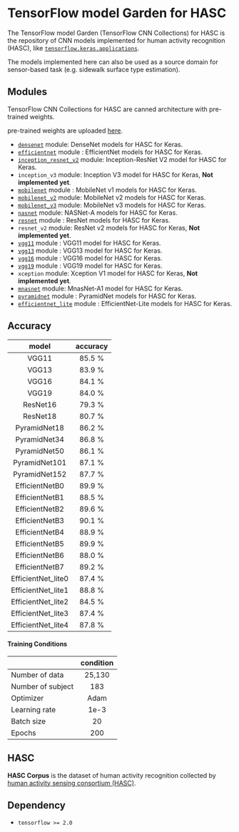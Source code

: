 # TensorFlow model Garden for HASC
The TensorFlow model Garden (TensorFlow CNN Collections) for HASC is the repository of CNN models implemented for human activity recognition (HASC), like [`tensorflow.keras.applications`](https://www.tensorflow.org/api_docs/python/tf/keras/applications).

The models implemented here can also be used as a source domain for sensor-based task (e.g. sidewalk surface type estimation).

## Modules
TensorFlow CNN Collections for HASC are canned architecture with pre-trained weights.

pre-trained weights are uploaded [here](https://drive.google.com/drive/folders/1HMDMDz91laNvsyaTvAMgXzX-pIjDMpwy?usp=sharing).

- [`densenet`](reference/densenet.md#densenet) module: DenseNet models for HASC for Keras.
- [`efficientnet`](reference/efficientnet.md#efficientnet) module : EfficientNet models for HASC for Keras.
- [`inception_resnet_v2`](reference/inception_resnet_v2.md#inception-resnet-v2) module: Inception-ResNet V2 model for HASC for Keras.
- `inception_v3` module: Inception V3 model for HASC for Keras, **Not implemented yet**.
- [`mobilenet`](reference/mobilenet.md#mobilenet) module : MobileNet v1 models for HASC for Keras.
- [`mobilenet_v2`](reference/mobilenet_v2.md#mobilenet-v2) module: MobileNet v2 models for HASC for Keras.
- [`mobilenet_v3`](reference/mobilenet_v3.md#mobilenet-v3) module: MobileNet v3 models for HASC for Keras.
- [`nasnet`](reference/nasnet.md#nasnet) module: NASNet-A models for HASC for Keras.
- [`resnet`](reference/resnet.md#resnet) module : ResNet models for HASC for Keras.
- `resnet_v2` module: ResNet v2 models for HASC for Keras, **Not implemented yet**.
- [`vgg11`](reference/vgg.md#applicationsvgg11vgg11) module : VGG11 model for HASC for Keras.
- [`vgg13`](reference/vgg.md#applicationsvgg13vgg13) module : VGG13 model for HASC for Keras.
- [`vgg16`](reference/vgg.md#applicationsvgg16vgg16) module : VGG16 model for HASC for Keras.
- [`vgg19`](reference/vgg.md#applicationsvgg19vgg19) module : VGG19 model for HASC for Keras.
- `xception` module: Xception V1 model for HASC for Keras, **Not implemented yet**.
- [`mnasnet`](reference/mnasnet.md#mnasnet) module: MnasNet-A1 model for HASC for Keras.
- [`pyramidnet`](reference/pyramidnet.md#pyramidnet) module : PyramidNet models for HASC for Keras.
- [`efficientnet_lite`](reference/efficientnet_lite.md#efficientnet-lite) module : EfficientNet-Lite models for HASC for Keras.


## Accuracy 
| model | accuracy |
|:-----:|:--------:|
| VGG11 | 85.5 % |
| VGG13 | 83.9 % |
| VGG16 | 84.1 % |
| VGG19 | 84.0 % |
| ResNet16 | 79.3 % |
| ResNet18 | 80.7 % |
| PyramidNet18 | 86.2 % |
| PyramidNet34 | 86.8 % |
| PyramidNet50 | 86.1 % |
| PyramidNet101 | 87.1 % |
| PyramidNet152 | 87.7 % |
| EfficientNetB0 | 89.9 % |
| EfficientNetB1 | 88.5 % |
| EfficientNetB2 | 89.6 % |
| EfficientNetB3 | 90.1 % |
| EfficientNetB4 | 88.9 % |
| EfficientNetB5 | 89.9 % |
| EfficientNetB6 | 88.0 % |
| EfficientNetB7 | 89.2 % |
| EfficientNet_lite0 | 87.4 % |
| EfficientNet_lite1 | 88.8 % |
| EfficientNet_lite2 | 84.5 % |
| EfficientNet_lite3 | 87.4 % |
| EfficientNet_lite4 | 87.8 % |


#### Training Conditions

|  | condition |
|:---|:---:|
| Number of data | 25,130 |
| Number of subject | 183 |
| Optimizer | Adam |
| Learning rate | 1e-3 |
| Batch size | 20 |
| Epochs | 200 |

## HASC
**HASC Corpus** is the dataset of human activity recognition collected by [human activity sensing consortium (HASC)](http://hasc.jp).

## Dependency
- `tensorflow >= 2.0`